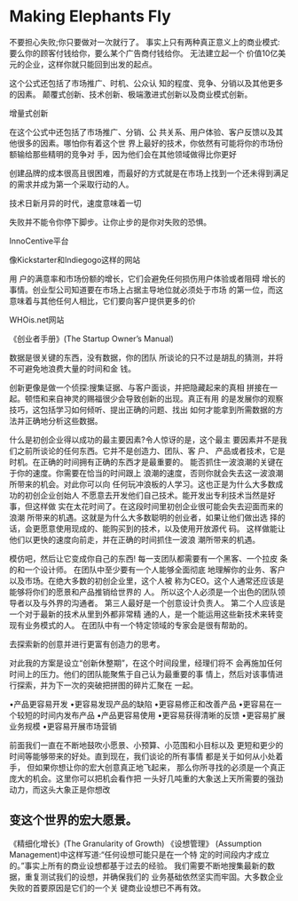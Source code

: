 # Making Elephants Fly

不要担心失败;你只要做对一次就行了。
事实上只有两种真正意义上的商业模式: 要么你的顾客付钱给你，要么某个广告商付钱给你。
无法建立起一个 价值10亿美元的企业，这样你就只能回到出发的起点。

这个公式还包括了市场推广、时机、公众认 知的程度、竞争、分销以及其他更多的因素。
颠覆式创新、技术创新、极端激进式创新以及商业模式创新。

增量式创新


在这个公式中还包括了市场推广、分销、公 共关系、用户体验、客户反馈以及其他很多的因素。哪怕你有着这个世 界上最好的技术，你依然有可能将你的市场份额输给那些精明的竞争对 手，因为他们会在其他领域做得比你更好

创建品牌的成本很高且很困难，而最好的方式就是在市场上找到一个还未得到满足的需求并成为第一个采取行动的人。

技术日新月异的时代，速度意味着一切

失败并不能令你停下脚步。让你止步的是你对失败的恐惧。

InnoCentive平台

像Kickstarter和Indiegogo这样的网站

用 户的满意率和市场份额的增长，它们会避免任何损伤用户体验或者阻碍 增长的事情。创业型公司知道要在市场上占据主导地位就必须处于市场 的第一位，而这意味着与其他任何人相比，它们要向客户提供更多的价

WHOis.net网站

《创业者手册》(The Startup Owner’s Manual)

数据是很关键的东西，没有数据，你的团队 所谈论的只不过是胡乱的猜测，并将不可避免地浪费大量的时间和金 钱。

创新更像是做一个侦探:搜集证据、与客户面谈，并把隐藏起来的真相 拼接在一起。顿悟和来自神灵的赐福很少会导致创新的出现。真正有用 的是发展你的观察技巧，这包括学习如何倾听、提出正确的问题、找出
如何才能拿到所需数据的方法并正确地分析这些数据。



什么是初创企业得以成功的最主要因素?令人惊讶的是，这个最主 要因素并不是我们之前所谈论的任何东西。它并不是创造力、团队、客 户、
产品或者技术，它是时机。在正确的时间拥有正确的东西才是最重要的。
能否抓住一波浪潮的关键在于你的速度。你需要在恰当的时间跟上 浪潮的速度，否则你就会失去这一波浪潮所带来的机会。对此你可以向 任何玩冲浪板的人学习。这也正是为什么大多数成功的初创企业创始人 不愿意去开发他们自己技术。能开发出专利技术当然是好事，但这样做 实在太花时间了。在这段时间里初创企业很可能会失去迎面而来的浪潮 所带来的机遇。这就是为什么大多数聪明的创业者，如果让他们做出选 择的话，会更愿意使用现成的、能购买到的技术，以及使用开放源代 码。
这样做能让他们以更快的速度向前走，并在正确的时间抓住一波浪 潮所带来的机遇。

模仿吧，然后让它变成你自己的东西!
每一支团队都需要有一个黑客、一个拉皮 条的和一个设计师。
在团队中至少要有一个人能够全面彻底 地理解你的业务、客户以及市场。在绝大多数的初创企业里，这个人被 称为CEO。这个人通常还应该是能够将你们的愿景和产品推销给世界的 人。
所以这个人必须是一个出色的团队领导者以及与外界的沟通者。
第三人最好是一个创意设计负责人。
第二个人应该是一个对于最新的技术从里到外都非常精
通的人，是一个能运用这些新技术来转变现有业务模式的人。
在团队中有一个特定领域的专家会是很有帮助的。

去探索新的创意并进行更富有创造力的思考。


对此我的方案是设立“创新休整期”，在这个时间段里，经理们将不 会再施加任何时间上的压力。他们的团队能聚焦于自己认为最重要的事 情上，然后对该事情进行探索，并为下一次的突破把拼图的碎片汇聚在 一起。


•产品更容易开发 •更容易发现产品的缺陷 •更容易修正和改善产品 
•更容易在一个较短的时间内发布产品 •产品更容易使用 
•更容易获得清晰的反馈 •更容易扩展业务规模 
•更容易开展市场营销


前面我们一直在不断地鼓吹小愿景、小预算、小范围和小目标以及 更短和更少的时间等能够带来的好处。直到现在，我们谈论的所有事情 都是关于如何从小处着手，
但如果你想让你的宏大创意真正地飞起来， 那么你所寻找的必须是一个真正庞大的机会。这里你可以把机会看作把 
一头好几吨重的大象送上天所需要的强劲动力，而这头大象正是你想改 
## 变这个世界的宏大愿景。

《精细化增长》(The Granularity of Growth)
《设想管理》 (Assumption Management)中这样写道:“任何设想可能只是在一个特 定的时间段内才成立的。”事实上所有的商业设想都基于过去的经验。 我们需要不断地搜集最新的数据，重复测试我们的设想，并确保我们的 业务基础依然坚实而牢固。大多数企业失败的首要原因是它们的一个关 键商业设想已不再有效。
